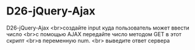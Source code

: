 # D26-jQuery-Ajax
D26-jQuery-Ajax &lt;br>создайте input куда пользователь может ввести число  &lt;br>c помощью AJAX передайте число методом GET в этот скрипт  &lt;br>в переменную num.   &lt;br> выведите ответ сервера
